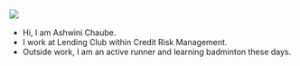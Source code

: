### ![](https://ga-dash.s3.amazonaws.com/production/assets/logo-9f88ae6c9c3871690e33280fcf557f33.png)
+ Hi, I am Ashwini Chaube. 
+ I work at Lending Club within Credit Risk Management. 
+ Outside work, I am an active runner and learning badminton these days.
